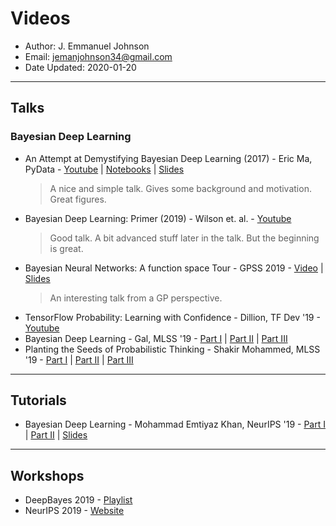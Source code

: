 # Videos

* Author: J. Emmanuel Johnson
* Email: jemanjohnson34@gmail.com
* Date Updated: 2020-01-20

---

## Talks

### Bayesian Deep Learning

* An Attempt at Demystifying Bayesian Deep Learning (2017) - Eric Ma, PyData - [Youtube](https://youtu.be/s0S6HFdPtlA) | [Notebooks]() | [Slides](https://ericmjl.github.io/bayesian-deep-learning-demystified/#/IntroductionSlide)
  > A nice and simple talk. Gives some background and motivation. Great figures.
* Bayesian Deep Learning: Primer (2019) - Wilson et. al. - [Youtube](https://youtu.be/GXs9Pmp6IKQ)
  > Good talk. A bit advanced stuff later in the talk. But the beginning is great.
* Bayesian Neural Networks: A function space Tour - GPSS 2019 - [Video](https://www.youtube.com/watch?v=bjnhfoqz-eA) | [Slides](http://gpss.cc/gpss19/slides/Li2019.pdf)
  > An interesting talk from a GP perspective.
* TensorFlow Probability: Learning with Confidence - Dillion, TF Dev '19 - [Youtube](https://www.youtube.com/watch?v=BrwKURU-wpk)
* Bayesian Deep Learning - Gal, MLSS '19 - [Part I](https://www.youtube.com/watch?v=G6tUZRHnJYc) | [Part II](https://www.youtube.com/watch?v=7p56lnNi74s) | [Part III](https://www.youtube.com/watch?v=jSoRCKCpeU0)
* Planting the Seeds of Probabilistic Thinking - Shakir Mohammed, MLSS '19 - [Part I](https://www.youtube.com/watch?v=hlVayKW8v9M) | [Part II](https://www.youtube.com/watch?v=Yp5YF1JR8HE) | [Part III](https://www.youtube.com/watch?v=yachHELNsz4)

---

## Tutorials

* Bayesian Deep Learning - Mohammad Emtiyaz Khan, NeurIPS '19 - [Part I](https://slideslive.com/38921489/deep-learning-with-bayesian-principles) | [Part II](https://slideslive.com/38921875/bayesian-deep-learning-2) | [Slides](https://emtiyaz.github.io/papers/neurips_tutorial.pdf)

---

## Workshops

* DeepBayes 2019 - [Playlist](https://www.youtube.com/playlist?list=PLe5rNUydzV9QHe8VDStpU0o8Yp63OecdW)
* NeurIPS 2019 - [Website](http://bayesiandeeplearning.org/)

